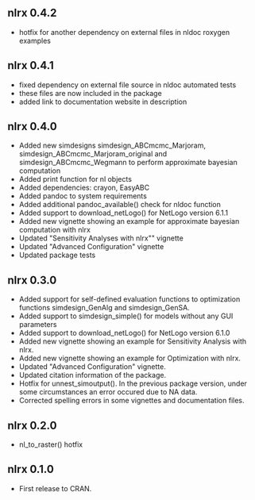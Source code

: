 
## nlrx 0.4.2
* hotfix for another dependency on external files in nldoc roxygen examples

## nlrx 0.4.1
* fixed dependency on external file source in nldoc automated tests
* these files are now included in the package
* added link to documentation website in description

## nlrx 0.4.0

* Added new simdesigns simdesign_ABCmcmc_Marjoram, simdesign_ABCmcmc_Marjoram_original and simdesign_ABCmcmc_Wegmann to perform approximate bayesian computation
* Added print function for nl objects
* Added dependencies: crayon, EasyABC
* Added pandoc to system requirements
* Added additional pandoc_available() check for nldoc function
* Added support to download_netLogo() for NetLogo version 6.1.1
* Added new vignette showing an example for approximate bayesian computation with nlrx
* Updated "Sensitivity Analyses with nlrx"" vignette
* Updated "Advanced Configuration" vignette
* Updated package tests


## nlrx 0.3.0

* Added support for self-defined evaluation functions to optimization functions simdesign_GenAlg and simdesign_GenSA.
* Added support to simdesign_simple() for models without any GUI parameters
* Added support to download_netLogo() for NetLogo version 6.1.0
* Added new vignette showing an example for Sensitivity Analysis with nlrx.
* Added new vignette showing an example for Optimization with nlrx.
* Updated "Advanced Configuration" vignette.
* Updated citation information of the package.
* Hotfix for unnest_simoutput(). In the previous package version, under some circumstances an error occured due to NA data.
* Corrected spelling errors in some vignettes and documentation files.

## nlrx 0.2.0

* nl_to_raster() hotfix

## nlrx 0.1.0

* First release to CRAN.
